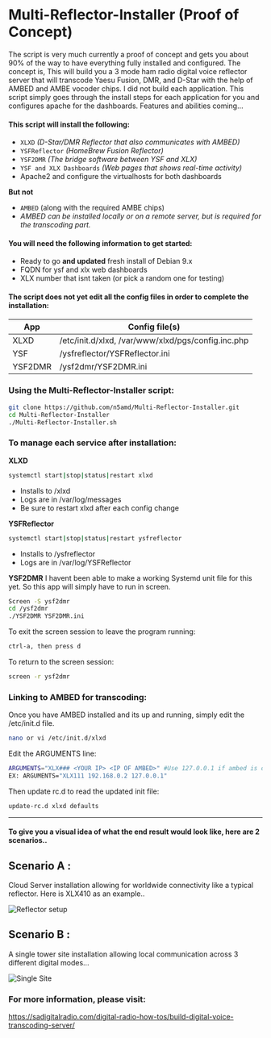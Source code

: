 # Multi-Reflector-Installer (Proof of Concept)
The script is very much currently a proof of concept and gets you about 90% of the way to have everything fully installed and configured. The concept is, This will build you a 3 mode ham radio digital voice reflector server that will transcode Yaesu Fusion, DMR, and D-Star with the help of AMBED and AMBE vocoder chips. I did not build each application. This script simply goes through the install steps for each application for you and configures apache for the dashboards. Features and abilities coming...

#### This script will install the following:
  - `XLXD` *(D-Star/DMR Reflector that also communicates with AMBED)*
  - `YSFReflector` *(HomeBrew Fusion Reflector)*
  - `YSF2DMR` *(The bridge software between YSF and XLX)*
  - `YSF and XLX Dashboards` *(Web pages that shows real-time activity)*
  - Apache2 and configure the virtualhosts for both dashboards
  
  **But not**
 - `AMBED` (along with the required AMBE chips)
 - *AMBED can be installed locally or on a remote server, but is required for the transcoding part.* 
  
#### You will need the following information to get started:
 - Ready to go **and updated** fresh install of Debian 9.x
 - FQDN for ysf and xlx web dashboards
 - XLX number that isnt taken (or pick a random one for testing)


#### The script does not yet edit all the config files in order to complete the installation:
| App | Config file(s) |
| ------ | ------ |
| XLXD | /etc/init.d/xlxd, /var/www/xlxd/pgs/config.inc.php |
| YSF | /ysfreflector/YSFReflector.ini |
| YSF2DMR | /ysf2dmr/YSF2DMR.ini |

### Using the Multi-Reflector-Installer script:
```sh
git clone https://github.com/n5amd/Multi-Reflector-Installer.git
cd Multi-Reflector-Installer
./Multi-Reflector-Installer.sh
```

### To manage each service after installation:
 **XLXD** 
 ```sh
 systemctl start|stop|status|restart xlxd
 ```
  - Installs to /xlxd
  - Logs are in /var/log/messages
  - Be sure to restart xlxd after each config change

 
 **YSFReflector**
  ```sh
 systemctl start|stop|status|restart ysfreflector
 ```
  - Installs to /ysfreflector
  - Logs are in /var/log/YSFReflector
 
 **YSF2DMR**
 I havent been able to make a working Systemd unit file for this yet. So this app will simply have to run in screen.
 ```sh
 Screen -S ysf2dmr
 cd /ysf2dmr
 ./YSF2DMR YSF2DMR.ini
 ```
 
  To exit the screen session to leave the program running:
  ```sh
  ctrl-a, then press d
  ```
To return to the screen session:
```sh
screen -r ysf2dmr
```
 
 ### Linking to AMBED for transcoding:
 Once you have AMBED installed and its up and running, simply edit the /etc/init.d file.
 ```sh
 nano or vi /etc/init.d/xlxd
 ```
 Edit the ARGUMENTS line:
 ```sh
 ARGUMENTS="XLX### <YOUR IP> <IP OF AMBED>" #Use 127.0.0.1 if ambed is on the same computer as XLXD
 EX: ARGUMENTS="XLX111 192.168.0.2 127.0.0.1"
 ```
 Then update rc.d to read the updated init file:
 ```sh
 update-rc.d xlxd defaults
 ```
 --------------------
  
#### To give you a visual idea of what the end result would look like, here are 2 scenarios..

## Scenario A :
Cloud Server installation allowing for worldwide connectivity like a typical reflector. Here is XLX410 as an example..

![Reflector setup](https://sadigitalradio.com/wp-content/uploads/2018/11/Local-XLX-Network.jpg)

## Scenario B :
A single tower site installation allowing local communication across 3 different digital modes…

![Single Site](https://sadigitalradio.com/wp-content/uploads/2018/11/Single-repeater-site.png)

### For more information, please visit:
https://sadigitalradio.com/digital-radio-how-tos/build-digital-voice-transcoding-server/
